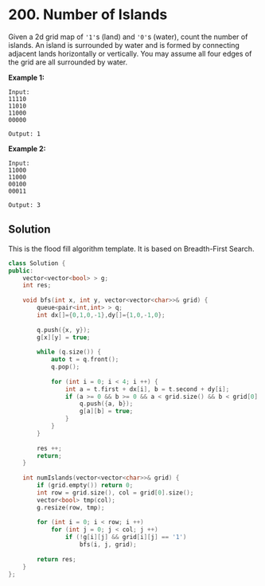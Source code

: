# 200. Number of Islands

Given a 2d grid map of `'1'`s (land) and `'0'`s (water), count the number of islands. An island is surrounded by water and is formed by connecting adjacent lands horizontally or vertically. You may assume all four edges of the grid are all surrounded by water.

**Example 1:**

```
Input:
11110
11010
11000
00000

Output: 1
```

**Example 2:**

```
Input:
11000
11000
00100
00011

Output: 3
```

## Solution

This is the flood fill algorithm template. It is based on Breadth-First Search.

```C++
class Solution {
public:
    vector<vector<bool> > g;
    int res;
    
    void bfs(int x, int y, vector<vector<char>>& grid) {
        queue<pair<int,int> > q;
        int dx[]={0,1,0,-1},dy[]={1,0,-1,0};
        
        q.push({x, y});
        g[x][y] = true;
        
        while (q.size()) {
            auto t = q.front();
            q.pop();
    
            for (int i = 0; i < 4; i ++) {
                int a = t.first + dx[i], b = t.second + dy[i];
                if (a >= 0 && b >= 0 && a < grid.size() && b < grid[0].size() && !g[a][b] && grid[a][b] == '1') {
                    q.push({a, b});
                    g[a][b] = true;
                }
            }
        }
        
        res ++;
        return;
    }
    
    int numIslands(vector<vector<char>>& grid) {
        if (grid.empty()) return 0;
        int row = grid.size(), col = grid[0].size();
        vector<bool> tmp(col);
        g.resize(row, tmp);
        
        for (int i = 0; i < row; i ++)
            for (int j = 0; j < col; j ++)
                if (!g[i][j] && grid[i][j] == '1') 
                    bfs(i, j, grid);
                
        return res;
    }
};
```

​     